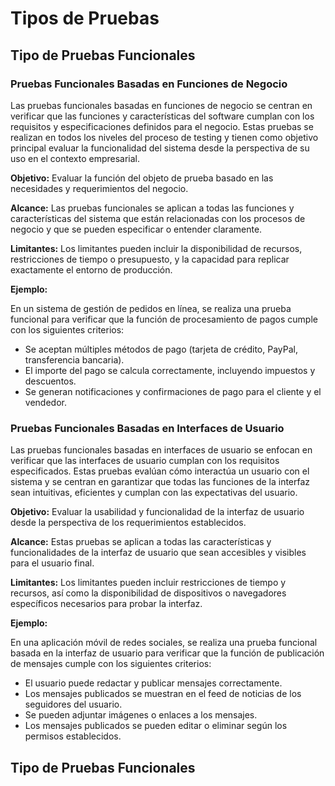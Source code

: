# Tipos de Pruebas

## <a href="tipo-de-pruebas-funcionales"></a>Tipo de Pruebas Funcionales



### Pruebas Funcionales Basadas en Funciones de Negocio

Las pruebas funcionales basadas en funciones de negocio se centran en verificar que las funciones y características del software cumplan con los requisitos y especificaciones definidos para el negocio. Estas pruebas se realizan en todos los niveles del proceso de testing y tienen como objetivo principal evaluar la funcionalidad del sistema desde la perspectiva de su uso en el contexto empresarial.

**Objetivo:** Evaluar la función del objeto de prueba basado en las necesidades y requerimientos del negocio.

**Alcance:** Las pruebas funcionales se aplican a todas las funciones y características del sistema que están relacionadas con los procesos de negocio y que se pueden especificar o entender claramente.

**Limitantes:** Los limitantes pueden incluir la disponibilidad de recursos, restricciones de tiempo o presupuesto, y la capacidad para replicar exactamente el entorno de producción.

**Ejemplo:**

En un sistema de gestión de pedidos en línea, se realiza una prueba funcional para verificar que la función de procesamiento de pagos cumple con los siguientes criterios:

- Se aceptan múltiples métodos de pago (tarjeta de crédito, PayPal, transferencia bancaria).
- El importe del pago se calcula correctamente, incluyendo impuestos y descuentos.
- Se generan notificaciones y confirmaciones de pago para el cliente y el vendedor.

### Pruebas Funcionales Basadas en Interfaces de Usuario

Las pruebas funcionales basadas en interfaces de usuario se enfocan en verificar que las interfaces de usuario cumplan con los requisitos especificados. Estas pruebas evalúan cómo interactúa un usuario con el sistema y se centran en garantizar que todas las funciones de la interfaz sean intuitivas, eficientes y cumplan con las expectativas del usuario.

**Objetivo:** Evaluar la usabilidad y funcionalidad de la interfaz de usuario desde la perspectiva de los requerimientos establecidos.

**Alcance:** Estas pruebas se aplican a todas las características y funcionalidades de la interfaz de usuario que sean accesibles y visibles para el usuario final.

**Limitantes:** Los limitantes pueden incluir restricciones de tiempo y recursos, así como la disponibilidad de dispositivos o navegadores específicos necesarios para probar la interfaz.

**Ejemplo:**

En una aplicación móvil de redes sociales, se realiza una prueba funcional basada en la interfaz de usuario para verificar que la función de publicación de mensajes cumple con los siguientes criterios:

- El usuario puede redactar y publicar mensajes correctamente.
- Los mensajes publicados se muestran en el feed de noticias de los seguidores del usuario.
- Se pueden adjuntar imágenes o enlaces a los mensajes.
- Los mensajes publicados se pueden editar o eliminar según los permisos establecidos.



## <a id="tipo-de-pruebas-funcionales"></a>Tipo de Pruebas Funcionales
